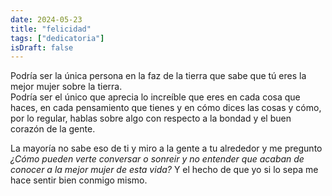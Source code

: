 ```yaml
---
date: 2024-05-23
title: "felicidad"
tags: ["dedicatoria"]
isDraft: false
---
```



Podría ser la única persona en la faz de la tierra que sabe que tú eres la mejor mujer sobre la tierra.   
Podría ser el único que aprecia lo increíble que eres en cada cosa que haces, en cada pensamiento que tienes y en cómo dices las cosas y cómo, por lo regular, hablas sobre algo con respecto a la bondad y el buen corazón de la gente.

La mayoría no sabe eso de ti y miro a la gente a tu alrededor y me pregunto  
*¿Cómo pueden verte conversar o sonreir y no entender que acaban de conocer a la mejor mujer de esta vida?*
Y el hecho de que yo si lo sepa me hace sentir bien conmigo mismo.




